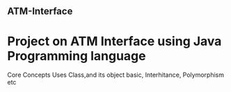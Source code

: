 ## ATM-Interface
# Project on ATM Interface using Java Programming language 
Core Concepts Uses Class,and its object basic, Interhitance, Polymorphism etc
